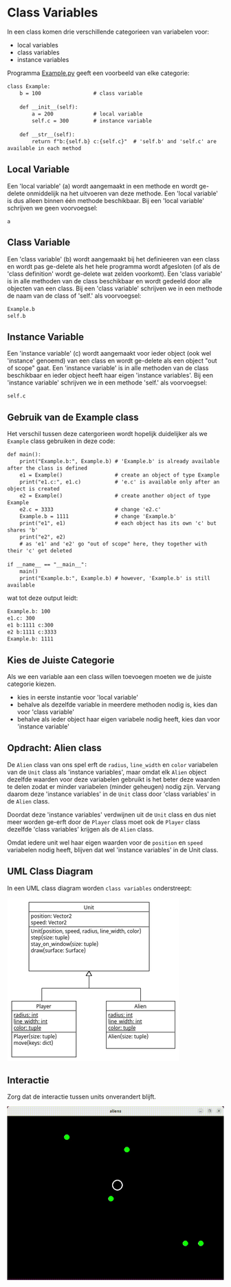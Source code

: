 # Class Variables

In een class komen drie verschillende categorieen van variabelen voor:

- local variables
- class variables
- instance variables

Programma [Example.py](Example.py) geeft een voorbeeld van elke categorie:

    class Example:
        b = 100                 # class variable

        def __init__(self):
            a = 200             # local variable
            self.c = 300        # instance variable

        def __str__(self):
            return f"b:{self.b} c:{self.c}"  # 'self.b' and 'self.c' are available in each method

## Local Variable

Een 'local variable' (a) wordt aangemaakt in een methode en wordt
ge-delete onmiddelijk na het uitvoeren van deze methode. Een 'local
variable' is dus alleen binnen één methode beschikbaar. Bij een
'local variable' schrijven we geen voorvoegsel:

    a

## Class Variable

Een 'class variable' (b) wordt aangemaakt bij het definieeren van een
class en wordt pas ge-delete als het hele programma wordt afgesloten
(of als de 'class definition' wordt ge-delete wat zelden
voorkomt). Een 'class variable' is in alle methoden van de class
beschikbaar en wordt gedeeld door alle objecten van een class. Bij een
'class variable' schrijven we in een methode de naam van de class of
'self.' als voorvoegsel:

    Example.b
    self.b

## Instance Variable

Een 'instance variable' (c) wordt aangemaakt voor ieder object (ook
wel 'instance' genoemd) van een class en wordt ge-delete als een
object "out of scope" gaat. Een 'instance variable' is in alle
methoden van de class beschikbaar en ieder object heeft haar eigen
'instance variables'. Bij een 'instance variable' schrijven we in een
methode 'self.' als voorvoegsel:

    self.c

## Gebruik van de Example class

Het verschil tussen deze catergorieen wordt hopelijk duidelijker als
we `Example` class gebruiken in deze code:

    def main():
        print("Example.b:", Example.b) # 'Example.b' is already available after the class is defined 
        e1 = Example()                 # create an object of type Example
        print("e1.c:", e1.c)           # 'e.c' is available only after an object is created 
        e2 = Example()                 # create another object of type Example
        e2.c = 3333                    # change 'e2.c'
        Example.b = 1111               # change 'Example.b'
        print("e1", e1)                # each object has its own 'c' but shares 'b'
        print("e2", e2)
        # as 'e1' and 'e2' go "out of scope" here, they together with their 'c' get deleted

    if __name__ == "__main__":
        main()
        print("Example.b:", Example.b) # however, 'Example.b' is still available

wat tot deze output leidt:

    Example.b: 100
    e1.c: 300
    e1 b:1111 c:300
    e2 b:1111 c:3333
    Example.b: 1111

## Kies de Juiste Categorie

Als we een variable aan een class willen toevoegen moeten we de juiste
categorie kiezen.

- kies in eerste instantie voor 'local variable'
- behalve als dezelfde variable in meerdere methoden nodig is, kies dan voor 'class variable'
- behalve als ieder object haar eigen variabele nodig heeft, kies dan voor 'instance variable'

## Opdracht: Alien class

De `Alien` class van ons spel erft de `radius`, `line_width` en
`color` variabelen van de `Unit` class als 'instance variables', maar
omdat elk `Alien` object dezelfde waarden voor deze variabelen
gebruikt is het beter deze waarden te delen zodat er minder variabelen
(minder geheugen) nodig zijn. Vervang daarom deze 'instance variables'
in de `Unit` class door 'class variables' in de `Alien` class.

Doordat deze 'instance variables' verdwijnen uit de `Unit` class en
dus niet meer worden ge-erft door de `Player` class moet ook de
`Player` class dezelfde 'class variables' krijgen als de `Alien`
class.

Omdat iedere unit wel haar eigen waarden voor de `position` en
`speed` variabelen nodig heeft, blijven dat wel 'instance variables'
in de Unit class.

## UML Class Diagram

In een UML class diagram worden `class variables` onderstreept:

![class_variables.uxf](class_variables.png)

## Interactie

Zorg dat de interactie tussen units onverandert blijft.

![interaction.gif](../pygame06_interaction/interaction.gif)
